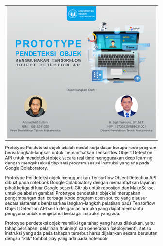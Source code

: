 <table class="tfo-notebook-buttons" align="center">
  <td>
    <a><img src="https://github.com/arifsoul/prototype-pendeteksi-objek/blob/master/resources/juduldev.png?raw=true"</a>
  </td>
</table>

  Prototype Pendeteksi objek adalah model kerja dasar berupa kode program berisi langkah-langkah untuk memanfaatkan Tensorflow Object Detection API untuk mendeteksi objek secara real time menggunakan deep learning dengan mengeksekusi tiap sesi program sesuai instruksi yang ada pada Google Colaboratory.

  Prototype Pendeteksi objek menggunakan Tensorflow Object Detection API dibuat pada notebook Google Colaboratory dengan memanfaatkan layanan pihak ketiga di luar Google seperti Github untuk repositori dan MakeSense untuk pelabelan gambar. Prototype pendeteksi objek ini merupakan pengembangan dari berbagai kode program open source yang disusun secara sistematis berdasarkan langkah-langkah pelatihan pada Tensorflow Object Detection API serta dengan antarmuka yang dapat membantu pengguna untuk mengetahui berbagai instruksi yang ada.

  Prototype pendeteksi objek memiliki tiga tahap yang harus dilakukan, yaitu tahap persiapan, pelatihan (training) dan penerapan (deployment), setiap instruksi yang ada pada tahapan tersebut harus dijalankan secara berurutan dengan "klik" tombol play yang ada pada notebook
